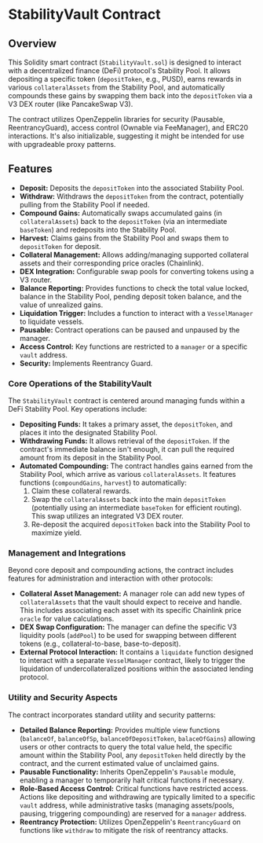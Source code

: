 # StabilityVault Contract

## Overview

This Solidity smart contract (`StabilityVault.sol`) is designed to interact with a decentralized finance (DeFi)
protocol's Stability Pool. It allows depositing a specific token (`depositToken`, e.g., PUSD), earns rewards in various
`collateralAssets` from the Stability Pool, and automatically compounds these gains by swapping them back into the
`depositToken` via a V3 DEX router (like PancakeSwap V3).

The contract utilizes OpenZeppelin libraries for security (Pausable, ReentrancyGuard), access control (Ownable via
FeeManager), and ERC20 interactions. It's also initializable, suggesting it might be intended for use with upgradeable
proxy patterns.

## Features

- **Deposit:** Deposits the `depositToken` into the associated Stability Pool.
- **Withdraw:** Withdraws the `depositToken` from the contract, potentially pulling from the Stability Pool if needed.
- **Compound Gains:** Automatically swaps accumulated gains (in `collateralAssets`) back to the `depositToken` (via an
  intermediate `baseToken`) and redeposits into the Stability Pool.
- **Harvest:** Claims gains from the Stability Pool and swaps them to `depositToken` for deposit.
- **Collateral Management:** Allows adding/managing supported collateral assets and their corresponding price oracles
  (Chainlink).
- **DEX Integration:** Configurable swap pools for converting tokens using a V3 router.
- **Balance Reporting:** Provides functions to check the total value locked, balance in the Stability Pool, pending
  deposit token balance, and the value of unrealized gains.
- **Liquidation Trigger:** Includes a function to interact with a `VesselManager` to liquidate vessels.
- **Pausable:** Contract operations can be paused and unpaused by the manager.
- **Access Control:** Key functions are restricted to a `manager` or a specific `vault` address.
- **Security:** Implements Reentrancy Guard.

### Core Operations of the StabilityVault

The `StabilityVault` contract is centered around managing funds within a DeFi Stability Pool. Key operations include:

- **Depositing Funds:** It takes a primary asset, the `depositToken`, and places it into the designated Stability Pool.
- **Withdrawing Funds:** It allows retrieval of the `depositToken`. If the contract's immediate balance isn't enough, it
  can pull the required amount from its deposit in the Stability Pool.
- **Automated Compounding:** The contract handles gains earned from the Stability Pool, which arrive as various
  `collateralAssets`. It features functions (`compoundGains`, `harvest`) to automatically:
  1.  Claim these collateral rewards.
  2.  Swap the `collateralAssets` back into the main `depositToken` (potentially using an intermediate `baseToken` for
      efficient routing). This swap utilizes an integrated V3 DEX router.
  3.  Re-deposit the acquired `depositToken` back into the Stability Pool to maximize yield.

### Management and Integrations

Beyond core deposit and compounding actions, the contract includes features for administration and interaction with
other protocols:

- **Collateral Asset Management:** A manager role can add new types of `collateralAssets` that the vault should expect
  to receive and handle. This includes associating each asset with its specific Chainlink price `oracle` for value
  calculations.
- **DEX Swap Configuration:** The manager can define the specific V3 liquidity pools (`addPool`) to be used for swapping
  between different tokens (e.g., collateral-to-base, base-to-deposit).
- **External Protocol Interaction:** It contains a `liquidate` function designed to interact with a separate
  `VesselManager` contract, likely to trigger the liquidation of undercollateralized positions within the associated
  lending protocol.

### Utility and Security Aspects

The contract incorporates standard utility and security patterns:

- **Detailed Balance Reporting:** Provides multiple view functions (`balanceOf`, `balanceOfSp`, `balanceOfDepositToken`,
  `balaceOfGains`) allowing users or other contracts to query the total value held, the specific amount within the
  Stability Pool, any `depositToken` held directly by the contract, and the current estimated value of unclaimed gains.
- **Pausable Functionality:** Inherits OpenZeppelin's `Pausable` module, enabling a manager to temporarily halt critical
  functions if necessary.
- **Role-Based Access Control:** Critical functions have restricted access. Actions like depositing and withdrawing are
  typically limited to a specific `vault` address, while administrative tasks (managing assets/pools, pausing,
  triggering compounding) are reserved for a `manager` address.
- **Reentrancy Protection:** Utilizes OpenZeppelin's `ReentrancyGuard` on functions like `withdraw` to mitigate the risk
  of reentrancy attacks.
